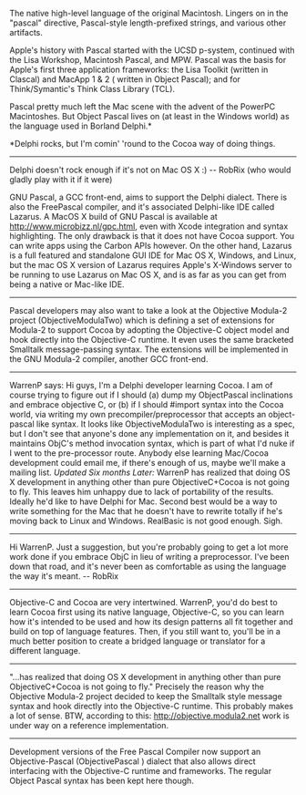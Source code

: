 

The native high-level language of the original Macintosh. Lingers on in the "pascal" directive, Pascal-style length-prefixed strings, and various other artifacts.

Apple's history with Pascal started with the UCSD p-system, continued with the Lisa Workshop, Macintosh Pascal, and MPW. Pascal was the basis for Apple's first three application frameworks: the Lisa Toolkit (written in Clascal) and MacApp 1 & 2 ( written in Object Pascal); and for Think/Symantic's Think Class Library (TCL).

Pascal pretty much left the Mac scene with the advent of the PowerPC Macintoshes. But Object Pascal lives on (at least in the Windows world) as the language used in Borland Delphi.*

*Delphi rocks, but I'm comin' 'round to the Cocoa way of doing things.

----

Delphi doesn't rock enough if it's not on Mac OS X :) -- RobRix (who would gladly play with it if it were)

GNU Pascal, a GCC front-end, aims to support the Delphi dialect. There is also the FreePascal compiler, and it's associated Delphi-like IDE called Lazarus.  A MacOS X build of GNU Pascal is available at http://www.microbizz.nl/gpc.html, even with Xcode integration and syntax highlighting. The only drawback is that it does not have Cocoa support. You can write apps using the Carbon APIs however.  On the other hand, Lazarus is a full featured and standalone GUI IDE for Mac OS X, Windows, and Linux, but the mac OS X version of Lazarus requires Apple's X-Windows server to be running to use Lazarus on Mac OS X, and is as far as you can get from being a native or Mac-like IDE. 

----

Pascal developers may also want to take a look at the Objective Modula-2 project (ObjectiveModulaTwo) which is defining a set of extensions for Modula-2 to support Cocoa by adopting the Objective-C object model and hook directly into the Objective-C runtime. It even uses the same bracketed Smalltalk message-passing syntax. The extensions will be implemented in the GNU Modula-2 compiler, another GCC front-end.

----

WarrenP says:  Hi guys, I'm a Delphi developer learning Cocoa.  I am of course trying to figure out if I should (a) dump my ObjectPascal inclinations and embrace objective C, or (b) if I should #import<delphi> syntax into the Cocoa world, via writing my own precompiler/preprocessor that accepts an object-pascal like syntax.  It looks like ObjectiveModulaTwo is interesting as a spec, but I don't see that anyone's done any implementation on it, and besides it maintains ObjC's method invocation syntax, which is part of what I'd nuke if I went to the pre-processor route. Anybody else learning Mac/Cocoa development could email me, if there's enough of us, maybe we'll make a mailing list.  *Updated Six months Later:* WarrenP has realized that doing OS X development in anything other than pure ObjectiveC+Cocoa is not going to fly.  This leaves him unhappy due to lack of portability of the results. Ideally he'd like to have Delphi for Mac.  Second best would be a way to write something for the Mac that he doesn't have to rewrite totally if he's moving back to Linux and Windows. RealBasic is not good enough.  Sigh.

----

Hi WarrenP. Just a suggestion, but you're probably going to get a lot more work done if you embrace ObjC in lieu of writing a preprocessor. I've been down that road, and it's never been as comfortable as using the language the way it's meant. -- RobRix

----

Objective-C and Cocoa are very intertwined.  WarrenP, you'd do best to learn Cocoa first using its native language, Objective-C, so you can learn how it's intended to be used and how its design patterns all fit together and build on top of language features.  Then, if you still want to, you'll be in a much better position to create a bridged language or translator for a different language.

----

"...has realized that doing OS X development in anything other than pure ObjectiveC+Cocoa is not going to fly." Precisely the reason why the Objective Modula-2 project decided to keep the Smalltalk style message syntax and hook directly into the Objective-C runtime. This probably makes a lot of sense. BTW, according to this: http://objective.modula2.net work is under way on a reference implementation.

----

Development versions of the Free Pascal Compiler now support an Objective-Pascal (ObjectivePascal ) dialect that also allows direct interfacing with the Objective-C runtime and frameworks. The regular Object Pascal syntax has been kept here though.
